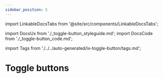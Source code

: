 ```yaml
---
sidebar_position: 5
---
```


import LinkableDocsTabs from '@site/src/components/LinkableDocsTabs';

import DocsUx from './\_toggle-button_styleguide.md';
import DocsCode from './\_toggle-button_code.md';

import Tags from './../../auto-generated/ix-toggle-button/tags.md';

# Toggle buttons

<Tags />
<br/>
<br/>

<LinkableDocsTabs>
  <DocsUx />
  <DocsCode />
</LinkableDocsTabs>
